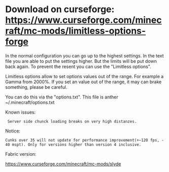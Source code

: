 # Download on curseforge: https://www.curseforge.com/minecraft/mc-mods/limitless-options-forge

In the normal configuration you can go up to the highest settings. In the text file you are able to put the settings higher. But the limits will be put down back again. To prevent the resent you can use the "Limitless options".

Limitless options allow to set options values out of the range. For example a Gamma from 2000%. If you set an value out of the range, it may can brake something, please be careful.

You can do this via the "options.txt". This file is anther ~/.minecraft/options.txt


Known issues:

     Server side chunck loading breaks on very high distanzes.

Notice:

    Cunks over 35 will not update for performance improvement(+~120 fps, - 40 mspt). Only for versions higher than version 4 inclusive.


Fabric version:

https://www.curseforge.com/minecraft/mc-mods/slyde
